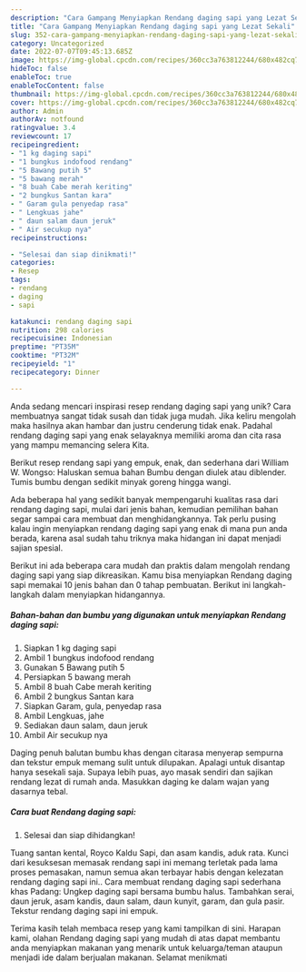 ```yaml
---
description: "Cara Gampang Menyiapkan Rendang daging sapi yang Lezat Sekali"
title: "Cara Gampang Menyiapkan Rendang daging sapi yang Lezat Sekali"
slug: 352-cara-gampang-menyiapkan-rendang-daging-sapi-yang-lezat-sekali
category: Uncategorized
date: 2022-07-07T09:45:13.685Z
image: https://img-global.cpcdn.com/recipes/360cc3a763812244/680x482cq70/rendang-daging-sapi-foto-resep-utama.jpg
hideToc: false
enableToc: true
enableTocContent: false
thumbnail: https://img-global.cpcdn.com/recipes/360cc3a763812244/680x482cq70/rendang-daging-sapi-foto-resep-utama.jpg
cover: https://img-global.cpcdn.com/recipes/360cc3a763812244/680x482cq70/rendang-daging-sapi-foto-resep-utama.jpg
author: Admin
authorAv: notfound
ratingvalue: 3.4
reviewcount: 17
recipeingredient:
- "1 kg daging sapi"
- "1 bungkus indofood rendang"
- "5 Bawang putih 5"
- "5 bawang merah"
- "8 buah Cabe merah keriting"
- "2 bungkus Santan kara"
- " Garam gula penyedap rasa"
- " Lengkuas jahe"
- " daun salam daun jeruk"
- " Air secukup nya"
recipeinstructions:

- "Selesai dan siap dinikmati!"
categories:
- Resep
tags:
- rendang
- daging
- sapi

katakunci: rendang daging sapi 
nutrition: 298 calories
recipecuisine: Indonesian
preptime: "PT35M"
cooktime: "PT32M"
recipeyield: "1"
recipecategory: Dinner

---
```





Anda sedang mencari inspirasi resep rendang daging sapi yang unik? Cara membuatnya sangat tidak susah dan tidak juga mudah. Jika keliru mengolah maka hasilnya akan hambar dan justru cenderung tidak enak. Padahal rendang daging sapi yang enak selayaknya memiliki aroma dan cita rasa yang mampu memancing selera Kita.





Berikut resep rendang sapi yang empuk, enak, dan sederhana dari William W. Wongso: Haluskan semua bahan Bumbu dengan diulek atau diblender. Tumis bumbu dengan sedikit minyak goreng hingga wangi.

Ada beberapa hal yang sedikit banyak mempengaruhi kualitas rasa dari rendang daging sapi, mulai dari jenis bahan, kemudian pemilihan bahan segar sampai cara membuat dan menghidangkannya. Tak perlu pusing kalau ingin menyiapkan rendang daging sapi yang enak di mana pun anda berada, karena asal sudah tahu triknya maka hidangan ini dapat menjadi sajian spesial.






Berikut ini ada beberapa cara mudah dan praktis dalam mengolah rendang daging sapi yang siap dikreasikan. Kamu bisa menyiapkan Rendang daging sapi memakai 10 jenis bahan dan 0 tahap pembuatan. Berikut ini langkah-langkah dalam menyiapkan hidangannya.

<!--inarticleads1-->

##### Bahan-bahan dan bumbu yang digunakan untuk menyiapkan Rendang daging sapi:

1. Siapkan 1 kg daging sapi
1. Ambil 1 bungkus indofood rendang
1. Gunakan 5 Bawang putih 5
1. Persiapkan 5 bawang merah
1. Ambil 8 buah Cabe merah keriting
1. Ambil 2 bungkus Santan kara
1. Siapkan  Garam, gula, penyedap rasa
1. Ambil  Lengkuas, jahe
1. Sediakan  daun salam, daun jeruk
1. Ambil  Air secukup nya


Daging penuh balutan bumbu khas dengan citarasa menyerap sempurna dan tekstur empuk memang sulit untuk dilupakan. Apalagi untuk disantap hanya sesekali saja. Supaya lebih puas, ayo masak sendiri dan sajikan rendang lezat di rumah anda. Masukkan daging ke dalam wajan yang dasarnya tebal. 

<!--inarticleads2-->

##### Cara buat Rendang daging sapi:


1. Selesai dan siap dihidangkan!

Tuang santan kental, Royco Kaldu Sapi, dan asam kandis, aduk rata. Kunci dari kesuksesan memasak rendang sapi ini memang terletak pada lama proses pemasakan, namun semua akan terbayar habis dengan kelezatan rendang daging sapi ini.. Cara membuat rendang daging sapi sederhana khas Padang: Ungkep daging sapi bersama bumbu halus. Tambahkan serai, daun jeruk, asam kandis, daun salam, daun kunyit, garam, dan gula pasir. Tekstur rendang daging sapi ini empuk. 

Terima kasih telah membaca resep yang kami tampilkan di sini. Harapan kami, olahan Rendang daging sapi yang mudah di atas dapat membantu anda menyiapkan makanan yang menarik untuk keluarga/teman ataupun menjadi ide dalam berjualan makanan. Selamat menikmati
